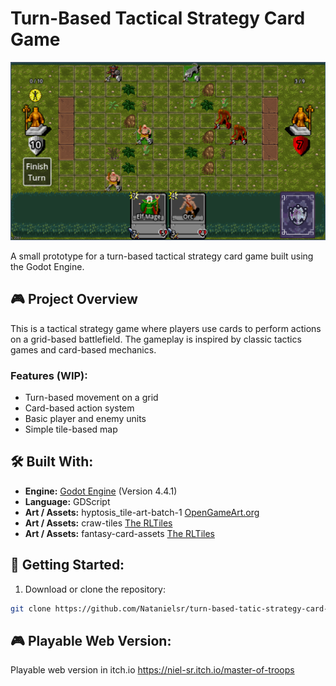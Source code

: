# Turn-Based Tactical Strategy Card Game

![Screenshot](thumb_v2.png)

A small prototype for a turn-based tactical strategy card game built using the Godot Engine.

## 🎮 Project Overview

This is a tactical strategy game where players use cards to perform actions on a grid-based battlefield. The gameplay is inspired by classic tactics games and card-based mechanics.

### Features (WIP):

- Turn-based movement on a grid
- Card-based action system
- Basic player and enemy units
- Simple tile-based map

## 🛠️ Built With:

- **Engine:** [Godot Engine](https://godotengine.org/) (Version 4.4.1)
- **Language:** GDScript
- **Art / Assets:** hyptosis_tile-art-batch-1 [OpenGameArt.org](https://opengameart.org/content/lots-of-free-2d-tiles-and-sprites-by-hyptosis/)
- **Art / Assets:** craw-tiles [The RLTiles](https://rltiles.sourceforge.net/)
- **Art / Assets:** fantasy-card-assets [The RLTiles](https://cafedraw.itch.io/fantasy-card-assets)

## 🚀 Getting Started:

1. Download or clone the repository:

```bash
git clone https://github.com/Natanielsr/turn-based-tatic-strategy-card-game.git

```

## 🎮 Playable Web Version:
Playable web version in itch.io https://niel-sr.itch.io/master-of-troops
